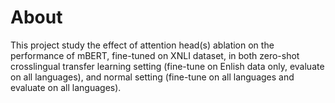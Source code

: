# About 
This project study the effect of attention head(s) ablation on the performance of mBERT, fine-tuned on XNLI dataset, in both zero-shot crosslingual transfer learning setting (fine-tune on Enlish data only, evaluate on all languages), and normal setting (fine-tune on all languages and evaluate on all languages).


